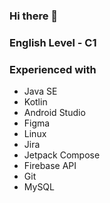 ### Hi there 👋

### English Level - C1

### Experienced with 
 - Java SE
 - Kotlin
 - Android Studio
 - Figma
 - Linux
 - Jira
 - Jetpack Compose
 - Firebase API
 - Git
 - MySQL
